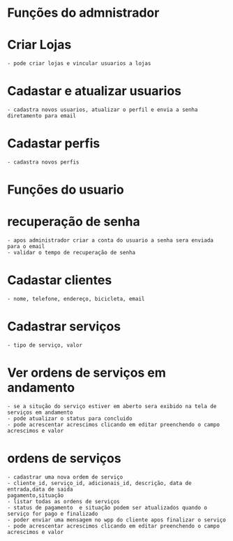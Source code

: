 # Funções do admnistrador

# Criar Lojas
    - pode criar lojas e vincular usuarios a lojas

# Cadastar e atualizar usuarios
    - cadastra novos usuarios, atualizar o perfil e envia a senha diretamento para email

# Cadastar perfis
    - cadastra novos perfis


# Funções do usuario

# recuperação de senha 
    - apos administrador criar a conta do usuario a senha sera enviada para o email
    - validar o tempo de recuperação de senha

# Cadastar clientes
    - nome, telefone, endereço, bicicleta, email

# Cadastrar serviços
    - tipo de serviço, valor
    
# Ver ordens de serviços em andamento
    - se a situção do serviço estiver em aberto sera exibido na tela de serviços em andamento
    - pode atualizar o status para concluido
    - pode acrescentar acrescimos clicando em editar preenchendo o campo acrescimos e valor

# ordens de serviços

    - cadastrar uma nova ordem de serviço
    - cliente_id, serviço_id, adicionais_id, descrição, data de entrada,data de saida
    pagamento,situação
    - listar todas as ordens de serviços
    - status de pagamento  e situação podem ser atualizados quando o serviço for pago e finalizado
    - poder enviar uma mensagem no wpp do cliente apos finalizar o serviço
    - pode acrescentar acrescimos clicando em editar preenchendo o campo acrescimos e valor


